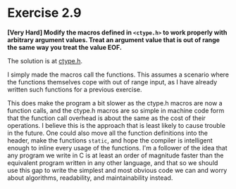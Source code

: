 # Exercise 2.9
__[Very Hard] Modify the macros defined in `<ctype.h>` to work properly with
arbitrary argument values. Treat an argument value that is out of range the
same way you treat the value EOF.__

The solution is at [ctype.h](ctype.h).

I simply made the macros call the functions. This assumes a scenario where the
functions themselves cope with out of range input, as I have already written
such functions for a previous exercise.

This does make the program a bit slower as the ctype.h macros are now a function
calls, and the ctype.h macros are so simple in machine code form that the
function call overhead is about the same as the cost of their operations. I
believe this is the approach that is least likely to cause trouble in the
future. One could also move all the function definitions into the header, make
the functions `static`, and hope the compiler is intelligent enough to inline
every usage of the functions. I'm a follower of the idea that any program we
write in C is at least an order of magnitude faster than the equivalent program
written in any other language, and that so we should use this gap to write the
simplest and most obvious code we can and worry about algorithms, readability,
and maintainability instead.
